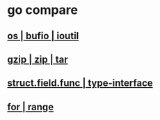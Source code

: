 # go compare

## [os | bufio | ioutil](go-compare-rw.md)

## [gzip | zip | tar](go-compare-zip.md)

## [struct.field.func | type-interface](go-compare-fieldfunc-interface.md.md)

## [for | range](go-compare-for-range.md)
